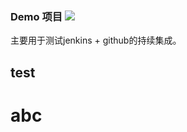 ### Demo 项目 ![](https://travis-ci.com/slient2010/demo.svg?branch=master)

主要用于测试jenkins + github的持续集成。

test
---

abc
===
